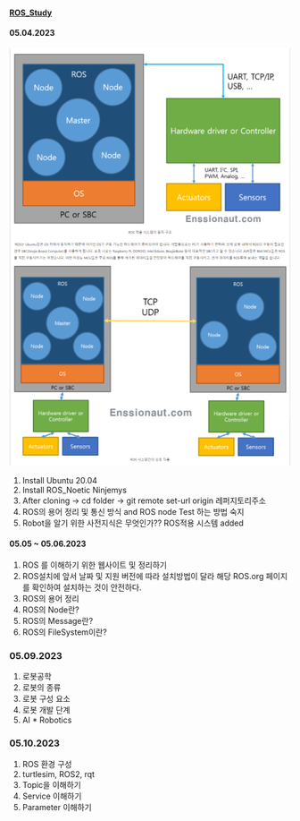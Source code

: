 #### [ROS_Study](https://neosla.tistory.com/m/39)

#### 05.04.2023
![05.04.2023](ROS%EC%A0%81%EC%9A%A9%20%EC%8B%9C%EC%8A%A4%ED%85%9C.png)
1. Install Ubuntu 20.04
2. Install ROS_Noetic Ninjemys
3. After cloning -> cd folder -> git remote set-url origin 레퍼지토리주소
4. ROS의 용어 정리 및 통신 방식 and ROS node Test 하는 방법 숙지
5. Robot을 알기 위한 사전지식은 무엇인가?? ROS적용 시스템 added

#### 05.05 ~ 05.06.2023
1. ROS 를 이해하기 위한 웹사이트 및 정리하기
2. ROS설치에 앞서 날짜 및 지원 버전에 따라 설치방법이 달라
   해당 ROS.org 페이지를 확인하여 설치하는 것이 안전하다.
3. ROS의 용어 정리
4. ROS의 Node란?
5. ROS의 Message란?
6. ROS의 FileSystem이란?

### 05.09.2023
1. 로봇공학
2. 로봇의 종류
3. 로봇 구성 요소
4. 로봇 개발 단계
5. AI * Robotics

### 05.10.2023
1. ROS 환경 구성
2. turtlesim, ROS2, rqt
3. Topic을 이해하기
4. Service 이해하기
5. Parameter 이해하기

